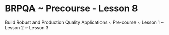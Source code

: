 BRPQA ~ Precourse - Lesson 8
============

Build Robust and Production Quality Applications
~ Pre-course
~ Lesson 1
~ Lesson 2
~ Lesson 3